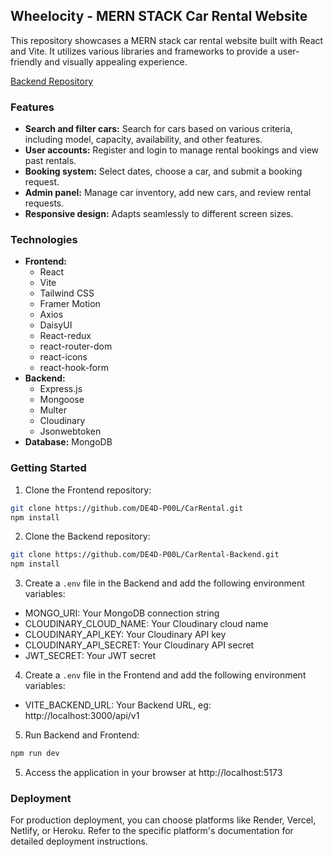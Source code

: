 ## Wheelocity - MERN STACK Car Rental Website

This repository showcases a MERN stack car rental website built with React and Vite. It utilizes various libraries and frameworks to provide a user-friendly and visually appealing experience.

[Backend Repository](https://github.com/DE4D-P00L/CarRental-Backend)

### Features

- **Search and filter cars:** Search for cars based on various criteria, including model, capacity, availability, and other features.
- **User accounts:** Register and login to manage rental bookings and view past rentals.
- **Booking system:** Select dates, choose a car, and submit a booking request.
- **Admin panel:** Manage car inventory, add new cars, and review rental requests.
- **Responsive design:** Adapts seamlessly to different screen sizes.

### Technologies

- **Frontend:**
  - React
  - Vite
  - Tailwind CSS
  - Framer Motion
  - Axios
  - DaisyUI
  - React-redux
  - react-router-dom
  - react-icons
  - react-hook-form
- **Backend:**
  - Express.js
  - Mongoose
  - Multer
  - Cloudinary
  - Jsonwebtoken
- **Database:** MongoDB

### Getting Started

1. Clone the Frontend repository:

```bash
git clone https://github.com/DE4D-P00L/CarRental.git
npm install
```

2. Clone the Backend repository:

```bash
git clone https://github.com/DE4D-P00L/CarRental-Backend.git
npm install
```

3. Create a `.env` file in the Backend and add the following environment variables:

- MONGO_URI: Your MongoDB connection string
- CLOUDINARY_CLOUD_NAME: Your Cloudinary cloud name
- CLOUDINARY_API_KEY: Your Cloudinary API key
- CLOUDINARY_API_SECRET: Your Cloudinary API secret
- JWT_SECRET: Your JWT secret

4. Create a `.env` file in the Frontend and add the following environment variables:

- VITE_BACKEND_URL: Your Backend URL, eg: http://localhost:3000/api/v1

5. Run Backend and Frontend:

```bash
npm run dev
```

5. Access the application in your browser at http://localhost:5173

### Deployment

For production deployment, you can choose platforms like Render, Vercel, Netlify, or Heroku. Refer to the specific platform's documentation for detailed deployment instructions.
